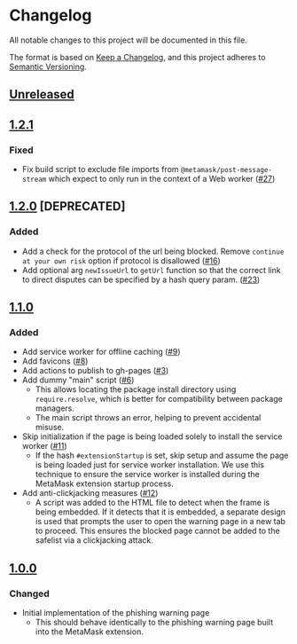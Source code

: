 # Changelog
All notable changes to this project will be documented in this file.

The format is based on [Keep a Changelog](https://keepachangelog.com/en/1.0.0/),
and this project adheres to [Semantic Versioning](https://semver.org/spec/v2.0.0.html).

## [Unreleased]

## [1.2.1]
### Fixed
- Fix build script to exclude file imports from `@metamask/post-message-stream` which expect to only run in the context of a Web worker ([#27](https://github.com/MetaMask/phishing-warning/pull/27))

## [1.2.0] [DEPRECATED]
### Added
- Add a check for the protocol of the url being blocked. Remove `continue at your own risk` option if protocol is disallowed ([#16](https://github.com/MetaMask/phishing-warning/pull/16))
- Add optional arg `newIssueUrl` to `getUrl` function so that the correct link to direct disputes can be specified by a hash query param. ([#23](https://github.com/MetaMask/phishing-warning/pull/23))

## [1.1.0]
### Added
- Add service worker for offline caching ([#9](https://github.com/MetaMask/phishing-warning/pull/9))
- Add favicons ([#8](https://github.com/MetaMask/phishing-warning/pull/8))
- Add actions to publish to gh-pages ([#3](https://github.com/MetaMask/phishing-warning/pull/3))
- Add dummy "main" script ([#6](https://github.com/MetaMask/phishing-warning/pull/6))
  - This allows locating the package install directory using `require.resolve`, which is better for compatibility between package managers.
  - The main script throws an error, helping to prevent accidental misuse.
- Skip initialization if the page is being loaded solely to install the service worker ([#11](https://github.com/MetaMask/phishing-warning/pull/11))
  - If the hash `#extensionStartup` is set, skip setup and assume the page is being loaded just for service worker installation. We use this technique to ensure the service worker is installed during the MetaMask extension startup process.
- Add anti-clickjacking measures ([#12](https://github.com/MetaMask/phishing-warning/pull/12))
  - A script was added to the HTML file to detect when the frame is being embedded. If it detects that it is embedded, a separate design is used that prompts the user to open the warning page in a new tab to proceed. This ensures the blocked page cannot be added to the safelist via a clickjacking attack.

## [1.0.0]
### Changed
- Initial implementation of the phishing warning page
  - This should behave identically to the phishing warning page built into the MetaMask extension.

[Unreleased]: https://github.com/MetaMask/phishing-warning/compare/v1.2.1...HEAD
[1.2.1]: https://github.com/MetaMask/phishing-warning/compare/v1.2.0...v1.2.1
[1.2.0]: https://github.com/MetaMask/phishing-warning/compare/v1.1.0...v1.2.0
[1.1.0]: https://github.com/MetaMask/phishing-warning/compare/v1.0.0...v1.1.0
[1.0.0]: https://github.com/MetaMask/phishing-warning/releases/tag/v1.0.0
